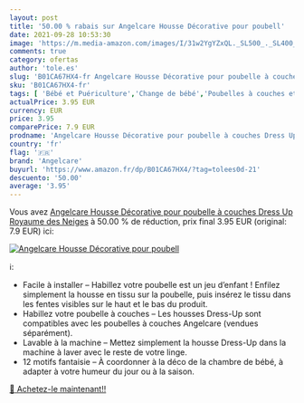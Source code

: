 ```yaml
---
layout: post
title: '50.00 % rabais sur Angelcare Housse Décorative pour poubell'
date: 2021-09-28 10:53:30
image: 'https://m.media-amazon.com/images/I/31w2YgYZxQL._SL500_._SL400_.jpg'
comments: true
category: ofertas
author: 'tole.es'
slug: 'B01CA67HX4-fr Angelcare Housse Décorative pour poubelle à couches Dress...'
sku: 'B01CA67HX4-fr'
tags: [ 'Bébé et Puériculture','Change de bébé','Poubelles à couches et recharges','Poubelles à couches et seaux à langer','angelcare', ]
actualPrice: 3.95 EUR
currency: EUR
price: 3.95
comparePrice: 7.9 EUR
prodname: 'Angelcare Housse Décorative pour poubelle à couches Dress Up Royaume des Neiges'
country: 'fr'
flag: '🇫🇷'
brand: 'Angelcare'
buyurl: 'https://www.amazon.fr/dp/B01CA67HX4/?tag=tolees0d-21'
descuento: '50.00'
average: '3.95'
---
```


Vous avez [Angelcare Housse Décorative pour poubelle à couches Dress Up Royaume des Neiges](https://www.amazon.fr/dp/B01CA67HX4/?tag=tolees0d-21)  à  50.00 % de réduction, prix final  3.95 EUR (original: 7.9 EUR) ici:

[![Angelcare Housse Décorative pour poubell](https://m.media-amazon.com/images/I/31w2YgYZxQL._SL500_._SL400_.jpg)](https://www.amazon.fr/dp/B01CA67HX4/?tag=tolees0d-21)

ℹ️:

- Facile à installer – Habillez votre poubelle est un jeu d’enfant ! Enfilez simplement la housse en tissu sur la poubelle, puis insérez le tissu dans les fentes visibles sur le haut et le bas du produit.
- Habillez votre poubelle à couches – Les housses Dress-Up sont compatibles avec les poubelles à couches Angelcare (vendues séparément).
- Lavable à la machine – Mettez simplement la housse Dress-Up dans la machine à laver avec le reste de votre linge.
- 12 motifs fantaisie – À coordonner à la déco de la chambre de bébé, à adapter à votre humeur du jour ou à la saison.

[🛒 Achetez-le maintenant!!](https://www.amazon.fr/dp/B01CA67HX4/?tag=tolees0d-21)
